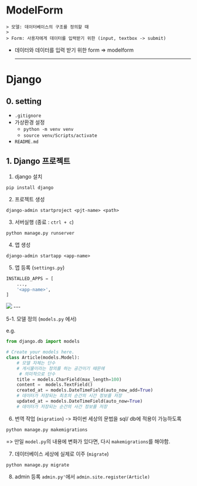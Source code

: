 # ModelForm
    > 모델: 데이터베이스의 구조를 정의할 때
    >
    > Form: 사용자에게 데이터를 입력받기 위한 (input, textbox -> submit)

- 데이터와 데이터를 입력 받기 위한 form => modelform

    ---
# Django

## 0. setting

- `.gitignore`
- 가상환경 설정
    - `python -m venv venv`
    - `source venv/Scripts/activate`
- `README.md`

## 1. Django 프로젝트

1. django 설치
```shell
pip install django
```

2. 프로젝트 생성
```shell
django-admin startproject <pjt-name> <path>
```

3. 서버실행 (종료 : `ctrl + c`)
```shell
python manage.py runserver
```

4. 앱 생성
```shell
django-admin startapp <app-name>
```

5. 앱 등록 (`settings.py`)
```python
INSTALLED_APPS = [
    ...,
    '<app-name>',
]
```

![](./MTV.png)
    ---

5-1. 모델 정의 (`models.py` 에서)

e.g. 

```python
from django.db import models

# Create your models here.
class Article(models.Model):
    # 모델 자체는 단수
    # 게시물이라는 정의를 하는 공간이기 때문에 
     # 의미적으로 단수
    title = models.CharField(max_length=100)
    content =  models.TextField()
    created_at = models.DateTimeField(auto_now_add=True)
    # 데이터가 저장되는 최초의 순간의 시간 정보를 저장
    updated_at = models.DateTimeField(auto_now=True)
    # 데이터가 저장되는 순간의 사간 정보를 저장
```


6. 번역 작업 (`migration`) -> 파이썬 세상의 문법을 sql/  db에 적용이 가능하도록
```shell
python manage.py makemigrations
```

=> 만일 `model.py`의 내용에 변화가 있다면, 다시 `makemigrations`를 해야함. 

7. 데이터베이스 세상에 실제로 이주 (`migrate`)
```shell
python manage.py migrate
```

8. admin  등록
`admin.py'`에서 
`admin.site.register(Article)`